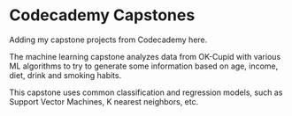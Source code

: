 # Codecademy Capstones 
Adding my capstone projects from Codecademy here.

The machine learning capstone analyzes data from OK-Cupid with various ML algorithms to try to generate some information based on age, income, diet, drink and smoking habits.

This capstone uses common classification and regression models, such as Support Vector Machines, K nearest neighbors, etc.
